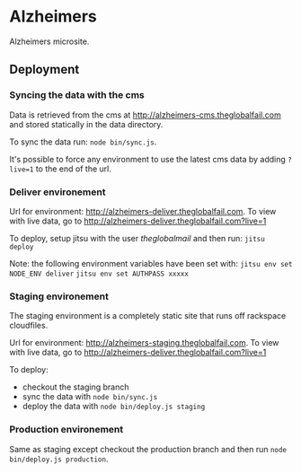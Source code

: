 # Alzheimers #

Alzheimers microsite.

## Deployment ##

### Syncing the data with the cms  ###

Data is retrieved from the cms at http://alzheimers-cms.theglobalfail.com and
stored statically in the data directory.

To sync the data run: `node bin/sync.js`.

It's possible to force any environment to use the latest cms data by adding
`?live=1` to the end of the url.

### Deliver environement ###

Url for environment: http://alzheimers-deliver.theglobalfail.com. To view with
live data, go to http://alzheimers-deliver.theglobalfail.com?live=1

To deploy, setup jitsu with the user *theglobalmail* and then run: `jitsu deploy`

Note: the following environment variables have been set with:
`jitsu env set NODE_ENV deliver`
`jitsu env set AUTHPASS xxxxx`

### Staging environement ###

The staging environment is a completely static site that runs off rackspace
cloudfiles.

Url for environment: http://alzheimers-staging.theglobalfail.com. To view with
live data, go to http://alzheimers-deliver.theglobalfail.com?live=1

To deploy:

* checkout the staging branch
* sync the data with `node bin/sync.js`
* deploy the data with `node bin/deploy.js staging`

### Production environement ###

Same as staging except checkout the production branch and then run `node
bin/deploy.js production`.
